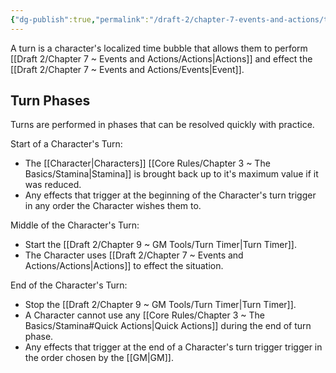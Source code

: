 ```yaml
---
{"dg-publish":true,"permalink":"/draft-2/chapter-7-events-and-actions/turns/"}
---
```


A turn is a character's localized time bubble that allows them to perform [[Draft 2/Chapter 7 ~ Events and Actions/Actions\|Actions]] and effect the [[Draft 2/Chapter 7 ~ Events and Actions/Events\|Event]].

## Turn Phases
Turns are performed in phases that can be resolved quickly with practice.

Start of a Character's Turn:
- The [[Character\|Characters]] [[Core Rules/Chapter 3 ~ The Basics/Stamina\|Stamina]] is brought back up to it's maximum value if it was reduced.
- Any effects that trigger at the beginning of the Character's turn trigger in any order the Character wishes them to.

Middle of the Character's Turn:
- Start the [[Draft 2/Chapter 9 ~ GM Tools/Turn Timer\|Turn Timer]].
- The Character uses [[Draft 2/Chapter 7 ~ Events and Actions/Actions\|Actions]] to effect the situation.

End of the Character's Turn:
- Stop the [[Draft 2/Chapter 9 ~ GM Tools/Turn Timer\|Turn Timer]].
- A Character cannot use any [[Core Rules/Chapter 3 ~ The Basics/Stamina#Quick Actions\|Quick Actions]] during the end of turn phase.
- Any effects that trigger at the end of a Character's turn trigger trigger in the order chosen by the [[GM\|GM]].


